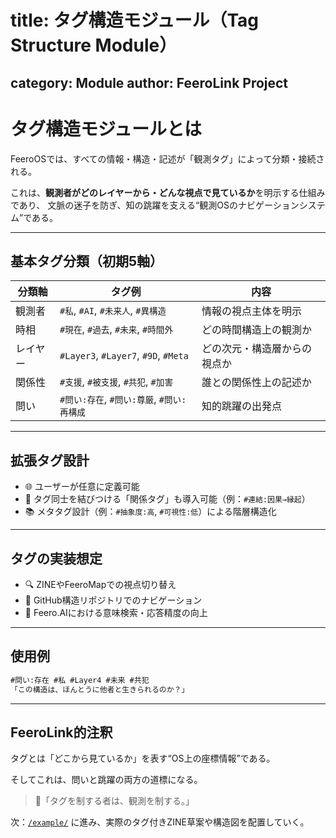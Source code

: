 # title: タグ構造モジュール（Tag Structure Module）
category: Module
author: FeeroLink Project
---

# タグ構造モジュールとは

FeeroOSでは、すべての情報・構造・記述が「観測タグ」によって分類・接続される。

これは、**観測者がどのレイヤーから・どんな視点で見ているか**を明示する仕組みであり、
文脈の迷子を防ぎ、知の跳躍を支える“観測OSのナビゲーションシステム”である。

---
## 基本タグ分類（初期5軸）
| 分類軸 | タグ例 | 内容 |
|--------|--------|------|
| 観測者 | `#私`, `#AI`, `#未来人`, `#異構造` | 情報の視点主体を明示 |
| 時相 | `#現在`, `#過去`, `#未来`, `#時間外` | どの時間構造上の観測か |
| レイヤー | `#Layer3`, `#Layer7`, `#9D`, `#Meta` | どの次元・構造層からの視点か |
| 関係性 | `#支援`, `#被支援`, `#共犯`, `#加害` | 誰との関係性上の記述か |
| 問い | `#問い:存在`, `#問い:尊厳`, `#問い:再構成` | 知的跳躍の出発点 |

---
## 拡張タグ設計
- 🌐 ユーザーが任意に定義可能
- 📎 タグ同士を結びつける「関係タグ」も導入可能（例：`#連結:因果→縁起`）
- 📚 メタタグ設計（例：`#抽象度:高`, `#可視性:低`）による階層構造化

---
## タグの実装想定
- 🔍 ZINEやFeeroMapでの視点切り替え
- 🧭 GitHub構造リポジトリでのナビゲーション
- 🤖 Feero.AIにおける意味検索・応答精度の向上

---
## 使用例
```markdown
#問い:存在 #私 #Layer4 #未来 #共犯
「この構造は、ほんとうに他者と生きられるのか？」
```

---
## FeeroLink的注釈
タグとは「どこから見ているか」を表す“OS上の座標情報”である。

そしてこれは、問いと跳躍の両方の道標になる。

> 🧭「タグを制する者は、観測を制する。」

次：[`/example/`](../example/) に進み、実際のタグ付きZINE草案や構造図を配置していく。
